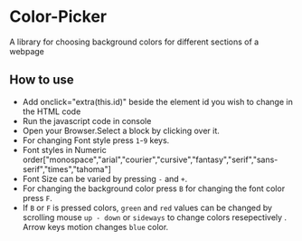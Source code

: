 # Color-Picker
A library for choosing background colors for different sections of a webpage
## How to use
- Add onclick="extra(this.id)" beside the element id you wish to change in the HTML code
- Run the javascript code in console
- Open your Browser.Select a block by clicking over it.
- For changing Font style press `1`-`9` keys.
- Font styles in Numeric order["monospace","arial","courier","cursive","fantasy","serif","sans-serif","times","tahoma"]
- Font Size can be varied by pressing `-` and `+`.
- For changing the background color press `B` for changing the font color press `F`.
- If `B` or `F` is pressed colors, `green` and `red` values can be changed by scrolling mouse `up - down` or `sideways` to change colors resepectively . Arrow keys motion changes `blue` color.
